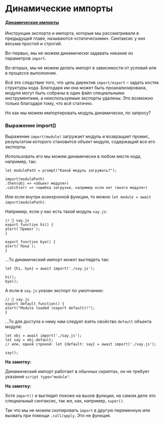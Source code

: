 # Динамические импорты

#### [Динамические импорты](https://learn.javascript.ru/modules-dynamic-imports)

Инструкции экспорта и импорта, которые мы рассматривали в предыдущей главе, называются «статическими». Синтаксис у них весьма простой и строгий.

Во-первых, мы не можем динамически задавать никакие из параметров `import`.

Во-вторых, мы не можем делать импорт в зависимости от условий или в процессе выполнения.

Всё это следствие того, что цель директив `import/export` – задать костяк структуры кода. Благодаря им она может быть проанализирована, модули могут быть собраны в один файл специальными инструментами, а неиспользуемые экспорты удалены. Это возможно только благодаря тому, что всё статично.

Но как мы можем импортировать модуль динамически, по запросу?

### Выражение import()

Выражение `import(module)` загружает модуль и возвращает промис, результатом которого становится объект модуля, содержащий все его экспорты.

Использовать его мы можем динамически в любом месте кода, например, так:

    let modulePath = prompt("Какой модуль загружать?");

    import(modulePath)
    .then(obj => <объект модуля>)
    .catch(err => <ошибка загрузки, например если нет такого модуля>)

Или если внутри асинхронной функции, то можно `let module = await import(modulePath)`.

Например, если у нас есть такой модуль `say.js`:

    // 📁 say.js
    export function hi() {
    alert(`Привет`);
    }

    export function bye() {
    alert(`Пока`);
    }

…То динамический импорт может выглядеть так:

    let {hi, bye} = await import('./say.js');

    hi();
    bye();

А если в `say.js` указан экспорт по умолчанию:

    // 📁 say.js
    export default function() {
    alert("Module loaded (export default)!");
    }

…То для доступа к нему нам следует взять свойство `default` объекта модуля:

    let obj = await import('./say.js');
    let say = obj.default;
    // или, одной строкой: let {default: say} = await import('./say.js');

    say();

**На заметку:**

Динамический импорт работает в обычных скриптах, он не требует указания `script type="module"`.

**На заметку:**

Хотя `import()` и выглядит похоже на вызов функции, на самом деле это специальный синтаксис, так же, как, например, `super()`.

Так что мы не можем скопировать `import` в другую переменную или вызвать при помощи `.call/apply`. Это не функция.
